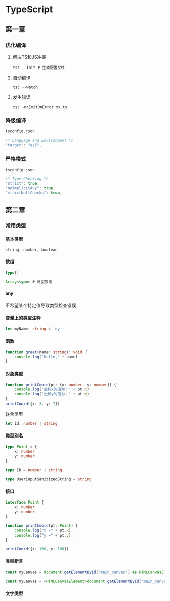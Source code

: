 # TypeScript

## 第一章

### 优化编译

1. 解决TS和JS冲突

   `tsc --init # 生成配置文件`

2. 自动编译

   `tsc --watch`

3. 发生错误

   `tsc -noEmitOnError xx.ts`

### 降级编译

`tsconfig.json`

```typescript
/* Language and Environment */
"target": "es5",
```

### 严格模式

`tsconfig.json`

```typescript
/* Type Checking */
"strict": true,
"noImplicitAny": true,
"strictNullChecks": true,
```



## 第二章

### 常用类型

#### 基本类型

`string, number, boolean`

#### 数组

```typescript
type[]

Array<type> # 泛型写法
```

#### any

不希望某个特定值导致类型检查错误

#### 变量上的类型注释

```typescript
let myName: string = 'qy'
```

#### 函数

```typescript
function greet(name: string): void {
    console.log('hello,' + name)
}
```

#### 对象类型

```typescript
function printCoord(pt: {x: number, y: number}) {
    console.log('坐标x的值为：' + pt.x)
    console.log('坐标y的值为：' + pt.y)
}
printCoord({x: 3, y: 7})
```

联合类型

```typescript
let id: number | string
```

#### 类型别名

```typescript
type Point = {
    x: number
    y: number
}

type ID = number | string

type UserInputSanitizedString = string
```

#### 接口

```typescript
interface Point {
    x: number
    y: number
}

function printCoord(pt: Point) {
    console.log("x =" + pt.x);
    console.log("y =" + pt.y);
}

printCoord({x: 100, y: 100})
```

#### 类型断言

```typescript
const myCanvas = document.getElementById("main_canvas") as HTMLCanvasElement

const myCanvas = <HTMLCanvasElement>document.getElementById("main_canvas")
```

#### 文字类型

